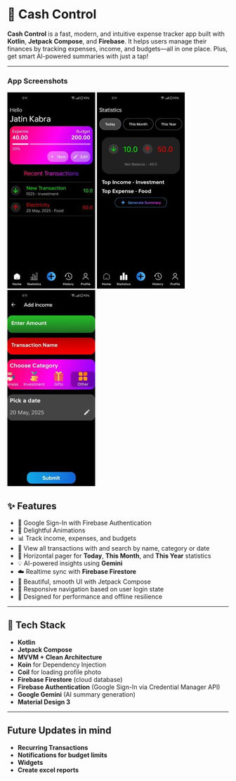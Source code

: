 # 💸 Cash Control

**Cash Control** is a fast, modern, and intuitive expense tracker app built with **Kotlin**, **Jetpack Compose**, and **Firebase**. It helps users manage their finances by tracking expenses, income, and budgets—all in one place. Plus, get smart AI-powered summaries with just a tap!

---

### App Screenshots

![Home](home1.jpg)
![Stats](stats1.jpg) 
![Transaction Screen](add_income1.jpg)

## ✨ Features

- 🔐 Google Sign-In with Firebase Authentication
- 📱 Delightful Animations
- 📊 Track income, expenses, and budgets
- 🧾 View all transactions with and search by name, category or date
- 📆 Horizontal pager for **Today**, **This Month**, and **This Year** statistics
- 💡 AI-powered insights using **Gemini**
- ☁️ Realtime sync with **Firebase Firestore**
- 🎨 Beautiful, smooth UI with Jetpack Compose
- 🔔 Responsive navigation based on user login state
- 📱 Designed for performance and offline resilience

---

## 🧱 Tech Stack

- **Kotlin**
- **Jetpack Compose**
- **MVVM + Clean Architecture**
- **Koin** for Dependency Injection
- **Coil** for loading profile photo
- **Firebase Firestore** (cloud database)
- **Firebase Authentication** (Google Sign-In via Credential Manager API)
- **Google Gemini** (AI summary generation)
- **Material Design 3**

---

## Future Updates in mind

- **Recurring Transactions**
- **Notifications for budget limits**
- **Widgets**
- **Create excel reports**

